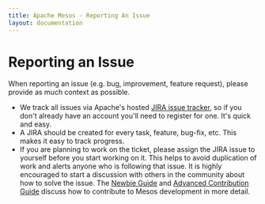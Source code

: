 ```yaml
---
title: Apache Mesos - Reporting An Issue
layout: documentation
---
```


# Reporting an Issue

When reporting an issue (e.g. bug, improvement, feature request), please provide as much context as possible.

* We track all issues via Apache's hosted [JIRA issue tracker](https://issues.apache.org/jira/browse/MESOS), so if you don't already have an account you'll need to register for one. It's quick and easy.
* A JIRA should be created for every task, feature, bug-fix, etc. This makes it easy to track progress.
* If you are planning to work on the ticket, please assign the JIRA issue to yourself before you start working on it. This helps to avoid duplication of work and alerts anyone who is following that issue. It is highly encouraged to start a discussion with others in the community about how to solve the issue. The [Newbie Guide](newbie-guide.md) and [Advanced Contribution Guide](advanced-contribution.md) discuss how to contribute to Mesos development in more detail.
